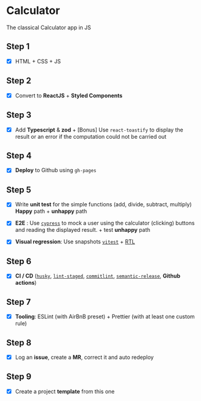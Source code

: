 # Calculator

The classical Calculator app in JS

## Step 1

- [x] HTML + CSS + JS

## Step 2

- [x] Convert to **ReactJS** + **Styled Components**

## Step 3

- [x] Add **Typescript** & **zod** + [Bonus] Use `react-toastify` to display the result or an error if the computation could not be carried out

## Step 4

- [x] **Deploy** to Github using `gh-pages`

## Step 5

- [x] Write **unit test** for the simple functions (add, divide, subtract, multiply) **Happy** path + **unhappy** path

- [x] **E2E** : Use [`cypress`](https://www.cypress.io/) to mock a user using the calculator (clicking) buttons and reading the displayed result. + test **unhappy** path

- [x] **Visual regression**: Use snapshots [`vitest`](https://vitest.dev/guide/snapshot.html#use-snapshots) + [RTL](https://testing-library.com/docs/react-testing-library/intro/)

## Step 6

- [x] **CI / CD** ([`husky`](https://typicode.github.io/husky/), [`lint-staged`](https://github.com/okonet/lint-staged), [`commitlint`](https://github.com/conventional-changelog/commitlint), [`semantic-release`](https://github.com/semantic-release/semantic-release), **Github actions**)

## Step 7

- [x] **Tooling**: ESLint (with AirBnB preset) + Prettier (with at least one custom rule)

## Step 8

- [x] Log an **issue**, create a **MR**, correct it and auto redeploy

## Step 9

- [x] Create a project **template** from this one
